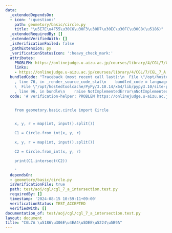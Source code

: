 ```yaml
---
data:
  _extendedDependsOn:
  - icon: ':question:'
    path: geometory/basic/circle.py
    title: "\u5E7E\u4F55\u30C6\u30F3\u30D7\u30EC\u30FC\u30C8(\u5186)"
  _extendedRequiredBy: []
  _extendedVerifiedWith: []
  _isVerificationFailed: false
  _pathExtension: py
  _verificationStatusIcon: ':heavy_check_mark:'
  attributes:
    PROBLEM: https://onlinejudge.u-aizu.ac.jp/courses/library/4/CGL/7/CGL_7_A
    links:
    - https://onlinejudge.u-aizu.ac.jp/courses/library/4/CGL/7/CGL_7_A
  bundledCode: "Traceback (most recent call last):\n  File \"/opt/hostedtoolcache/PyPy/3.10.14/x64/lib/pypy3.10/site-packages/onlinejudge_verify/documentation/build.py\"\
    , line 76, in _render_source_code_stat\n    bundled_code = language.bundle(\n\
    \  File \"/opt/hostedtoolcache/PyPy/3.10.14/x64/lib/pypy3.10/site-packages/onlinejudge_verify/languages/python.py\"\
    , line 96, in bundle\n    raise NotImplementedError\nNotImplementedError\n"
  code: '# verification-helper: PROBLEM https://onlinejudge.u-aizu.ac.jp/courses/library/4/CGL/7/CGL_7_A


    from geometory.basic.circle import Circle


    x, y, r = map(int, input().split())

    C1 = Circle.from_int(x, y, r)

    x, y, r = map(int, input().split())

    C2 = Circle.from_int(x, y, r)

    print(C1.intersect(C2))

    '
  dependsOn:
  - geometory/basic/circle.py
  isVerificationFile: true
  path: test/aoj/cgl/cgl_7_a_intersection.test.py
  requiredBy: []
  timestamp: '2024-08-15 10:59:11+09:00'
  verificationStatus: TEST_ACCEPTED
  verifiedWith: []
documentation_of: test/aoj/cgl/cgl_7_a_intersection.test.py
layout: document
title: "CGL7A \u5186\u306E\u4EA4\u5DEE\u5224\u5B9A"
---
```


